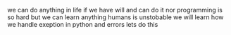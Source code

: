 we can do anything in life if we have will and can do it nor programming is so hard but we can learn anything humans is unstobable 
we will learn how we handle exeption in python and errors lets do this 